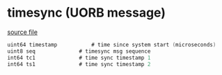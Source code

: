 # timesync (UORB message)



[source file](https://github.com/PX4/PX4-Autopilot/blob/master/msg/timesync.msg)

```c
uint64 timestamp           # time since system start (microseconds)
uint8 seq              # timesync msg sequence
int64 tc1              # time sync timestamp 1
int64 ts1              # time sync timestamp 2

```
